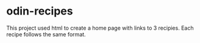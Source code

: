 # odin-recipes
This project used html to create a home page with links to 3 recipies.
Each recipe follows the same format.